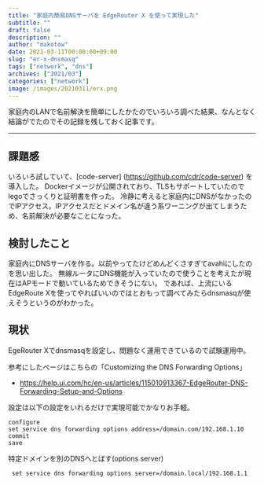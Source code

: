 ```yaml
---
title: "家庭内簡易DNSサーバを EdgeRouter X を使って実現した"
subtitle: ""
draft: false
description: ""
author: "makotow"
date: 2021-03-11T00:00:00+09:00
slug: "er-x-dnsmasq"
tags: ["network", "dns"]
archives: ["2021/03"]
categories: ["network"]
image: /images/20210311/erx.png
---
```


家庭内のLANで名前解決を簡単にしたかたのでいろいろ調べた結果、なんとなく結論がでたのでその記録を残しておく記事です。

---

## 課題感

いろいろ試していて、[code-server] (https://github.com/cdr/code-server) を導入した。
Dockerイメージが公開されており、TLSもサポートしていたのでlegoでさっくりと証明書を作った。
冷静に考えると家庭内にDNSがなかったのでIPアクセス。IPアクセスだとドメイン名が違う系ワーニングが出てしまうため、名前解決が必要なことになった。

## 検討したこと

家庭内にDNSサーバを作る。以前やってたけどめんどくさすぎてavahiにしたのを思い出した。
無線ルータにDNS機能が入っていたので使うことを考えたが現在はAPモードで動いているためできそうにない。
であれば、上流にいるEdgeRoute Xを使ってやればいいのではとおもって調べてみたらdnsmasqが使えそうというのがわかった。

## 現状

EgeRouter Xでdnsmasqを設定し、問題なく運用できているので試験運用中。

参考にしたページはこちらの「Customizing the DNS Forwarding Options」

* https://help.ui.com/hc/en-us/articles/115010913367-EdgeRouter-DNS-Forwarding-Setup-and-Options

設定は以下の設定をいれるだけで実現可能でかなりお手軽。

```shell
configure
set service dns forwarding options address=/domain.com/192.168.1.10
commit
save
```
特定ドメインを別のDNSへとばす(options server)

```shell
 set service dns forwarding options server=/domain.local/192.168.1.1
```
